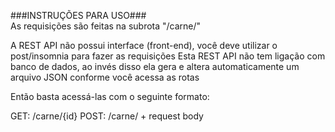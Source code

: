 ###INSTRUÇÕES PARA USO### <br>
As requisições são feitas na subrota "/carne/"

A REST API não possui interface (front-end), você deve utilizar o post/insomnia para fazer as requisições
Esta REST API não tem ligação com banco de dados, ao invés disso ela gera e altera automaticamente um arquivo JSON conforme você acessa as rotas 

Então basta acessá-las com o seguinte formato:

GET: /carne/{id}
POST: /carne/ + request body 
